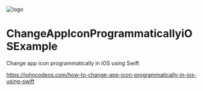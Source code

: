 ![logo](https://i.imgur.com/Dv73hCk.png)
# ChangeAppIconProgrammaticallyiOSExample
Change app icon programmatically in iOS using Swift

https://johncodeos.com/how-to-change-app-icon-programmatically-in-ios-using-swift
